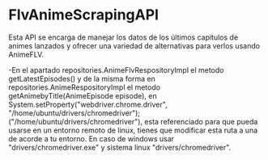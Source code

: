# FlvAnimeScrapingAPI
Esta API se encarga de manejar los datos de los últimos capítulos de animes lanzados y ofrecer una variedad de alternativas para verlos usando AnimeFLV.

-En el apartado repositories.AnimeFlvRespositoryImpl el metodo getLatestEpisodes() y de la misma forma en repositories.AnimeRespositoryImpl el metodo getAnimebyTitle(AnimeEpisode episode), en System.setProperty("webdriver.chrome.driver", "/home/ubuntu/drivers/chromedriver");
("/home/ubuntu/drivers/chromedriver"), esta referenciado para que pueda usarse en un entorno remoto de linux, tienes que modificar esta ruta a una de acorde a tu entorno.
En caso de windows usar "drivers/chromedriver.exe" y sistema linux "drivers/chromedriver".
